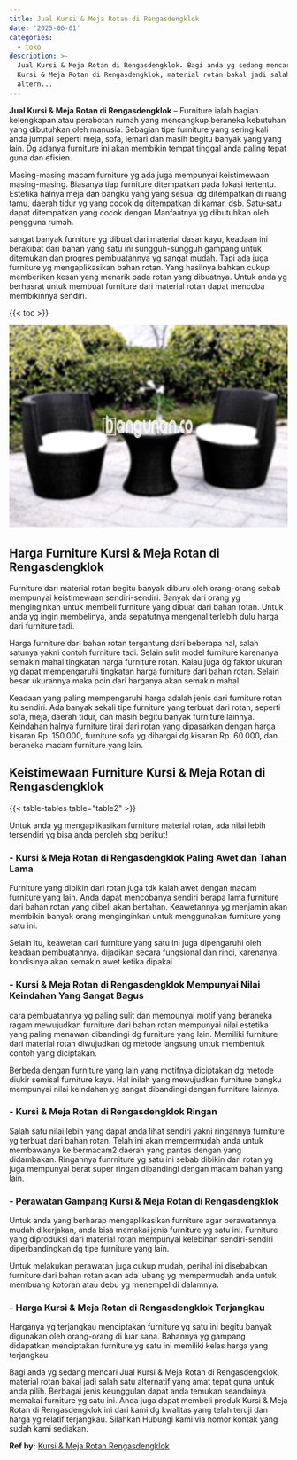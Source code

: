 ```yaml
---
title: Jual Kursi & Meja Rotan di Rengasdengklok
date: '2025-06-01'
categories:
  - toko
description: >-
  Jual Kursi & Meja Rotan di Rengasdengklok. Bagi anda yg sedang mencari Jual
  Kursi & Meja Rotan di Rengasdengklok, material rotan bakal jadi salah satu
  altern...
---
```


**Jual Kursi & Meja Rotan di Rengasdengklok** – Furniture ialah bagian kelengkapan atau perabotan rumah yang mencangkup beraneka kebutuhan yang dibutuhkan oleh manusia. Sebagian tipe furniture yang sering kali anda jumpai seperti meja, sofa, lemari dan masih begitu banyak yang yang lain. Dg adanya furniture ini akan membikin tempat tinggal anda paling tepat guna dan efisien.

Masing-masing macam furniture yg ada juga mempunyai keistimewaan masing-masing. Biasanya tiap furniture ditempatkan pada lokasi tertentu. Estetika halnya meja dan bangku yang yang sesuai dg ditempatkan di ruang tamu, daerah tidur yg yang cocok dg ditempatkan di kamar, dsb. Satu-satu dapat ditempatkan yang cocok dengan Manfaatnya yg dibutuhkan oleh pengguna rumah.

sangat banyak furniture yg dibuat dari material dasar kayu, keadaan ini berakibat dari bahan yang satu ini sungguh-sungguh gampang untuk ditemukan dan progres pembuatannya yg sangat mudah. Tapi ada juga furniture yg mengaplikasikan bahan rotan. Yang hasilnya bahkan cukup memberikan kesan yang menarik pada rotan yang dibuatnya. Untuk anda yg berhasrat untuk membuat furniture dari material rotan dapat mencoba membikinnya sendiri.

{{< toc >}}

![Jual Kursi & Meja Rotan di Rengasdengklok](/images/kursi-meja-rotan-murah51.png)

## Harga Furniture Kursi & Meja Rotan di Rengasdengklok

Furniture dari material rotan begitu banyak diburu oleh orang-orang sebab mempunyai keistimewaan sendiri-sendiri. Banyak dari orang yg menginginkan untuk membeli furniture yang dibuat dari bahan rotan. Untuk anda yg ingin membelinya, anda sepatutnya mengenal terlebih dulu harga dari furniture tadi.

Harga furniture dari bahan rotan tergantung dari beberapa hal, salah satunya yakni contoh furniture tadi. Selain sulit model furniture karenanya semakin mahal tingkatan harga furniture rotan. Kalau juga dg faktor ukuran yg dapat mempengaruhi tingkatan harga furniture dari bahan rotan. Selain besar ukurannya maka poin dari harganya akan semakin mahal.

Keadaan yang paling mempengaruhi harga adalah jenis dari furniture rotan itu sendiri. Ada banyak sekali tipe furniture yang terbuat dari rotan, seperti sofa, meja, daerah tidur, dan masih begitu banyak furniture lainnya. Keindahan halnya furniture tirai dari rotan yang dipasarkan dengan harga kisaran Rp. 150.000, furniture sofa yg dihargai dg kisaran Rp. 60.000, dan beraneka macam furniture yang lain.

## Keistimewaan Furniture Kursi & Meja Rotan di Rengasdengklok

{{< table-tables table="table2" >}}

Untuk anda yg mengaplikasikan furniture material rotan, ada nilai lebih tersendiri yg bisa anda peroleh sbg berikut!

### \- Kursi & Meja Rotan di Rengasdengklok Paling Awet dan Tahan Lama

Furniture yang dibikin dari rotan juga tdk kalah awet dengan macam furniture yang lain. Anda dapat mencobanya sendiri berapa lama furniture dari bahan rotan yang dibeli akan bertahan. Keawetannya yg menjamin akan membikin banyak orang menginginkan untuk menggunakan furniture yang satu ini.

Selain itu, keawetan dari furniture yang satu ini juga dipengaruhi oleh keadaan pembuatannya. dijadikan secara fungsional dan rinci, karenanya kondisinya akan semakin awet ketika dipakai.

### \- Kursi & Meja Rotan di Rengasdengklok Mempunyai Nilai Keindahan Yang Sangat Bagus

cara pembuatannya yg paling sulit dan mempunyai motif yang beraneka ragam mewujudkan furniture dari bahan rotan mempunyai nilai estetika yang paling menawan dibandingi dg furniture yang lain. Memiliki furniture dari material rotan diwujudkan dg metode langsung untuk membentuk contoh yang diciptakan.

Berbeda dengan furniture yang lain yang motifnya diciptakan dg metode diukir semisal furniture kayu. Hal inilah yang mewujudkan furniture bangku mempunyai nilai keindahan yg sangat dibandingi dengan furniture lainnya.

### \- Kursi & Meja Rotan di Rengasdengklok Ringan

Salah satu nilai lebih yang dapat anda lihat sendiri yakni ringannya furniture yg terbuat dari bahan rotan. Telah ini akan mempermudah anda untuk membawanya ke bermacam2 daerah yang pantas dengan yang didambakan. Ringannya funrniture yg satu ini sebab dibikin dari rotan yg juga mempunyai berat super ringan dibandingi dengan macam bahan yang lain.

### \- Perawatan Gampang Kursi & Meja Rotan di Rengasdengklok

Untuk anda yang berharap mengaplikasikan furniture agar perawatannya mudah dikerjakan, anda bisa memakai jenis furniture yg satu ini. Furniture yang diproduksi dari material rotan mempunyai kelebihan sendiri-sendiri diperbandingkan dg tipe furniture yang lain.

Untuk melakukan perawatan juga cukup mudah, perihal ini disebabkan furniture dari bahan rotan akan ada lubang yg mempermudah anda untuk membuang kotoran atau debu yg menempel di dalamnya.

### \- Harga Kursi & Meja Rotan di Rengasdengklok Terjangkau

Harganya yg terjangkau menciptakan furniture yg satu ini begitu banyak digunakan oleh orang-orang di luar sana. Bahannya yg gampang didapatkan menciptakan furniture yg satu ini memiliki kelas harga yang terjangkau.

Bagi anda yg sedang mencari Jual Kursi & Meja Rotan di Rengasdengklok, material rotan bakal jadi salah satu alternatif yang amat tepat guna untuk anda pilih. Berbagai jenis keunggulan dapat anda temukan seandainya memakai furniture yg satu ini. Anda juga dapat membeli produk Kursi & Meja Rotan di Rengasdengklok ini dari kami dg kwalitas yang telah teruji dan harga yg relatif terjangkau. Silahkan Hubungi kami via nomor kontak yang sudah kami sediakan.

**Ref by:** [Kursi & Meja Rotan Rengasdengklok](https://id.wikipedia.org/wiki/Kursi)
